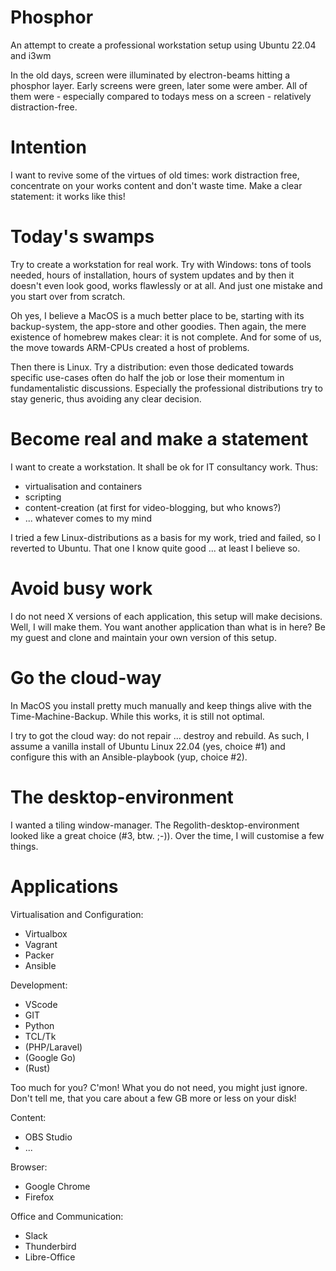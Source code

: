 # Phosphor

An attempt to create a professional workstation setup using Ubuntu 22.04 and i3wm

In the old days, screen were illuminated by electron-beams hitting a phosphor layer.
Early screens were green, later some were amber. All of them were - especially compared
to todays mess on a screen - relatively distraction-free.

# Intention

I want to revive some of the virtues of old times: work distraction free, concentrate
on your works content and don't waste time. Make a clear statement: it works like this!

# Today's swamps

Try to create a workstation for real work. Try with Windows: tons of tools needed,
hours of installation, hours of system updates and by then it doesn't even look good,
works flawlessly or at all. And just one mistake and you start over from scratch.

Oh yes, I believe a MacOS is a much better place to be, starting with its backup-system,
the app-store and other goodies. Then again, the mere existence of homebrew makes clear:
it is not complete. And for some of us, the move towards ARM-CPUs created a host of problems.

Then there is Linux. Try a distribution: even those dedicated towards specific use-cases often
do half the job or lose their momentum in fundamentalistic discussions. Especially the professional
distributions try to stay generic, thus avoiding any clear decision.

# Become real and make a statement

I want to create a workstation. It shall be ok for IT consultancy work. Thus:

  - virtualisation and containers
  - scripting
  - content-creation (at first for video-blogging, but who knows?)
  - ... whatever comes to my mind

I tried a few Linux-distributions as a basis for my work, tried and failed, so I reverted to Ubuntu.
That one I know quite good ... at least I believe so.

# Avoid busy work

I do not need X versions of each application, this setup will make decisions. Well,
I will make them. You want another application than what is in here? Be my guest and clone and
maintain your own version of this setup.

# Go the cloud-way

In MacOS you install pretty much manually and keep things alive with the Time-Machine-Backup.
While this works, it is still not optimal.

I try to got the cloud way: do not repair ... destroy and rebuild. As such, I assume a vanilla install
of Ubuntu Linux 22.04 (yes, choice #1) and configure this with an Ansible-playbook (yup, choice #2).

# The desktop-environment

I wanted a tiling window-manager. The Regolith-desktop-environment looked like a great choice (#3, btw. ;-)).
Over the time, I will customise a few things.

# Applications

Virtualisation and Configuration:

  - Virtualbox
  - Vagrant
  - Packer
  - Ansible

Development:

  - VScode
  - GIT
  - Python
  - TCL/Tk
  - (PHP/Laravel)
  - (Google Go)
  - (Rust)

Too much for you? C'mon! What you do not need, you might just ignore. Don't tell me, that you care about a few GB more or less on your disk!

Content:

  - OBS Studio
  - ...

Browser:
  - Google Chrome
  - Firefox

Office and Communication:

  - Slack
  - Thunderbird
  - Libre-Office